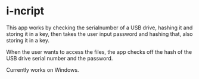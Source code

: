 # i-ncript

This app works by checking the serialnumber of a USB drive, hashing it and storing it in a key, then takes the user input password and hashing that, also storing it in a key.

When the user wants to access the files, the app checks off the hash of the USB drive serial number and the password.

Currently works on Windows.
